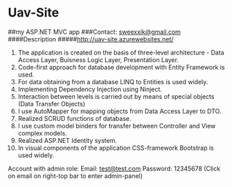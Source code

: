 # Uav-Site
##my ASP.NET MVC app
###Contact: sweexxik@gmail.com
####Description
#####http://uav-site.azurewebsites.net/

1. The application is created on the basis of three-level architecture - Data Access Layer, Buisness Logic Layer, Presentation Layer.
2. Code-first approach for database development with Entity Framework is used.
3. For data obtaining from a database LINQ to Entities is used widely. 
4. Implementing Dependency Injection using Ninject.
5. Interaction between levels is carried out by means of special objects (Data Transfer Objects)
6. I use AutoMapper for mapping objects from Data Access Layer to DTO.
7. Realized SCRUD functions of database.
8. I use custom model binders for transfer between Controller and View complex models.
9. Realized ASP.NET Identity system.
10. In visual components of the application CSS-framework Bootstrap is used widely.

Account with admin role:
Email: test@test.com
Password: 12345678
(Click on email on right-top bar to enter admin-panel)
